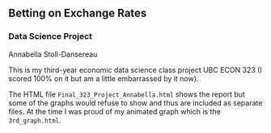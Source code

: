 ##  Betting on Exchange Rates
###  Data Science Project 
Annabella Stoll-Dansereau

This is my third-year economic data science class project UBC ECON 323 (I scored 100% on it but am a little embarrassed by it now). 

The HTML file ```Final_323_Project_Annabella.html``` shows the report but some of the graphs would refuse to show and thus are included as separate files. At the time I was proud of my animated
graph which is the ```3rd_graph.html```. 
